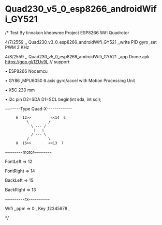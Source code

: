 # Quad230_v5_0_esp8266_androidWifi_GY521

/*
 Test By tinnakon kheowree  Project ESP8266 Wifi Quadrotor

 4/7/2559    ,,  Quad230_v3_0_esp8266_androidWifi_GY521  ,,write PID gyro ,set PWM 2 KHz
 
 4/8/2559    ,,  Quad230_v5_0_esp8266_androidWifi_GY521  ,,app Drone.apk  https://goo.gl/1ZUv9L
                 //
support: 

• ESP8266 Nodemcu

• GY86 ,MPU6050 6 axis gyro/accel with Motion Processing Unit

• X5C 230 mm

• i2c pin D2=SDA D1=SCL begin(int sda, int scl);

--------Type Quad-X-------------      

         6  12>>         <<14  5
              \         / 
                \ --- /
                 |   |
                / --- \
              /         \ 
         8  15>>        <<13  7

---------motor---------

FontLeft  => 12

FontRight => 14

BackLeft  => 15

BackRight => 13

----------rx-----------       

Wifi ,,ppm  => 0 , Key   ,12345678 ,

           
*/
